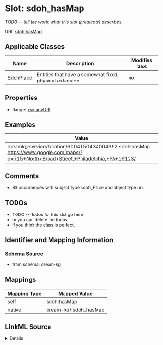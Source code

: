

# Slot: sdoh_hasMap


_TODO -- tell the world what this slot (predicate) describes._





URI: [sdoh:hasMap](http://schema.org/hasMap)



<!-- no inheritance hierarchy -->





## Applicable Classes

| Name | Description | Modifies Slot |
| --- | --- | --- |
| [SdohPlace](../classes/SdohPlace.md) | Entities that have a somewhat fixed, physical extension |  no  |







## Properties

* Range: [xsd:anyURI](http://www.w3.org/2001/XMLSchema#anyURI)






## Examples

| Value |
| --- |
| dreamkg:service/location/6004150434004992 sdoh:hasMap https://www.google.com/maps/?q=715+North+Broad+Street,+Philadelphia,+PA+19123/ |

## Comments

* 88 occurrences with subject type sdoh_Place and object type uri.

## TODOs

* TODO -- Todos for this slot go here
* or you can delete the todos
* if you think the class is perfect.

## Identifier and Mapping Information







### Schema Source


* from schema: dream-kg




## Mappings

| Mapping Type | Mapped Value |
| ---  | ---  |
| self | sdoh:hasMap |
| native | dream-kg/:sdoh_hasMap |




## LinkML Source

<details>
```yaml
name: sdoh_hasMap
description: TODO -- tell the world what this slot (predicate) describes.
todos:
- TODO -- Todos for this slot go here
- or you can delete the todos
- if you think the class is perfect.
comments:
- 88 occurrences with subject type sdoh_Place and object type uri.
examples:
- value: dreamkg:service/location/6004150434004992 sdoh:hasMap https://www.google.com/maps/?q=715+North+Broad+Street,+Philadelphia,+PA+19123/
from_schema: dream-kg
rank: 1000
slot_uri: sdoh:hasMap
alias: sdoh_hasMap
domain_of:
- sdoh_Place
range: uri

```
</details>